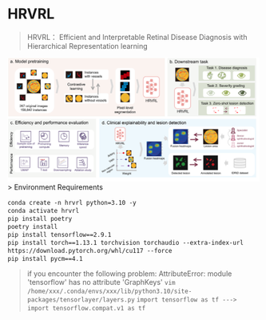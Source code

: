 # HRVRL
> HRVRL： Efficient and Interpretable Retinal Disease Diagnosis with Hierarchical Representation learning <br/>

<div style="text-align: center">
  <img src='fig/F1.png'/>
</div>
>  Environment Requirements

```shell
conda create -n hrvrl python=3.10 -y
conda activate hrvrl
pip install poetry 
poetry install
pip install tensorflow==2.9.1
pip install torch==1.13.1 torchvision torchaudio --extra-index-url https://download.pytorch.org/whl/cu117 --force
pip install pycm==4.1

```

> if you encounter the following problem:
> AttributeError: module 'tensorflow' has no attribute 'GraphKeys'
> `vim /home/xxx/.conda/envs/xxx/lib/python3.10/site-packages/tensorlayer/layers.py`
> `import tensorflow as tf ---> import tensorflow.compat.v1 as tf`

